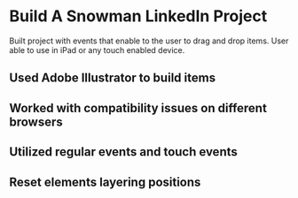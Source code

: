 # Build A Snowman LinkedIn Project

Built project with events that enable to the user to drag and drop items.
User able to use in iPad or any touch enabled device.  

## Used Adobe Illustrator to build items

## Worked with compatibility issues on different browsers

## Utilized regular events and touch events

## Reset elements layering positions